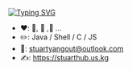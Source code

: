 [![Typing SVG](https://readme-typing-svg.herokuapp.com?font=Fira+Code&weight=500&pause=1000&color=000000&background=FFFFFF&multiline=true&random=false&width=435&lines=Aloha+%EF%BD%9E+About+Me%F0%9F%91%8B)](https://git.io/typing-svg)

- ❤️: 🏀, 🏃 ,🚴 ...
- ✏️: Java / Shell / C / JS<br/>
- 📧: stuartyangout@outlook.com<br/>
- ✍️: https://stuarthub.us.kg<br/>
